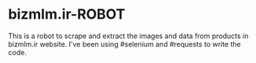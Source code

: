 # bizmlm.ir-ROBOT
This is a robot to scrape and extract the images and data from products in bizmlm.ir website. I've been using #selenium and #requests to write the code.
